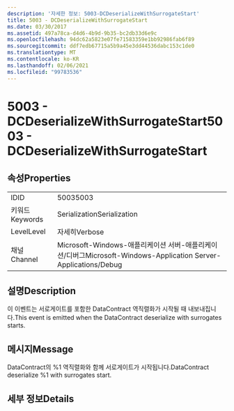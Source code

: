 ```yaml
---
description: '자세한 정보: 5003-DCDeserializeWithSurrogateStart'
title: 5003 - DCDeserializeWithSurrogateStart
ms.date: 03/30/2017
ms.assetid: 497a78ca-d4d6-4b9d-9b35-bc2db33d6e9c
ms.openlocfilehash: 94dc62a5823e07fe71583359e1bb92986fab6f89
ms.sourcegitcommit: ddf7edb67715a5b9a45e3dd44536dabc153c1de0
ms.translationtype: MT
ms.contentlocale: ko-KR
ms.lasthandoff: 02/06/2021
ms.locfileid: "99783536"
---
```

# <a name="5003---dcdeserializewithsurrogatestart"></a><span data-ttu-id="f086f-103">5003 - DCDeserializeWithSurrogateStart</span><span class="sxs-lookup"><span data-stu-id="f086f-103">5003 - DCDeserializeWithSurrogateStart</span></span>

## <a name="properties"></a><span data-ttu-id="f086f-104">속성</span><span class="sxs-lookup"><span data-stu-id="f086f-104">Properties</span></span>  
  
|||  
|-|-|  
|<span data-ttu-id="f086f-105">ID</span><span class="sxs-lookup"><span data-stu-id="f086f-105">ID</span></span>|<span data-ttu-id="f086f-106">5003</span><span class="sxs-lookup"><span data-stu-id="f086f-106">5003</span></span>|  
|<span data-ttu-id="f086f-107">키워드</span><span class="sxs-lookup"><span data-stu-id="f086f-107">Keywords</span></span>|<span data-ttu-id="f086f-108">Serialization</span><span class="sxs-lookup"><span data-stu-id="f086f-108">Serialization</span></span>|  
|<span data-ttu-id="f086f-109">Level</span><span class="sxs-lookup"><span data-stu-id="f086f-109">Level</span></span>|<span data-ttu-id="f086f-110">자세히</span><span class="sxs-lookup"><span data-stu-id="f086f-110">Verbose</span></span>|  
|<span data-ttu-id="f086f-111">채널</span><span class="sxs-lookup"><span data-stu-id="f086f-111">Channel</span></span>|<span data-ttu-id="f086f-112">Microsoft-Windows-애플리케이션 서버-애플리케이션/디버그</span><span class="sxs-lookup"><span data-stu-id="f086f-112">Microsoft-Windows-Application Server-Applications/Debug</span></span>|  
  
## <a name="description"></a><span data-ttu-id="f086f-113">설명</span><span class="sxs-lookup"><span data-stu-id="f086f-113">Description</span></span>  

 <span data-ttu-id="f086f-114">이 이벤트는 서로게이트를 포함한 DataContract 역직렬화가 시작될 때 내보내집니다.</span><span class="sxs-lookup"><span data-stu-id="f086f-114">This event is emitted when the DataContract deserialize with surrogates starts.</span></span>  
  
## <a name="message"></a><span data-ttu-id="f086f-115">메시지</span><span class="sxs-lookup"><span data-stu-id="f086f-115">Message</span></span>  

 <span data-ttu-id="f086f-116">DataContract의 %1 역직렬화와 함께 서로게이트가 시작됩니다.</span><span class="sxs-lookup"><span data-stu-id="f086f-116">DataContract deserialize %1 with surrogates start.</span></span>  
  
## <a name="details"></a><span data-ttu-id="f086f-117">세부 정보</span><span class="sxs-lookup"><span data-stu-id="f086f-117">Details</span></span>
